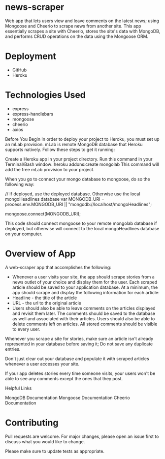 # news-scraper
Web app that lets users view and leave comments on the latest news; using Mongoose and Cheerio to scrape news from another site. This app essentially scrapes a site with Cheerio, stores the site's data with MongoDB, and performs CRUD operations on the data using the Mongoose ORM.

# Deployment
* GitHub
* Heroku

# Technologies Used
* express
* express-handlebars
* mongoose
* cheerio
* axios


Before You Begin
In order to deploy your project to Heroku, you must set up an mLab provision. mLab is remote MongoDB database that Heroku supports natively. Follow these steps to get it running:

Create a Heroku app in your project directory.
Run this command in your Terminal/Bash window:
heroku addons:create mongolab
This command will add the free mLab provision to your project.

When you go to connect your mongo database to mongoose, do so the following way:

// If deployed, use the deployed database. Otherwise use the local mongoHeadlines database
var MONGODB_URI = process.env.MONGODB_URI || "mongodb://localhost/mongoHeadlines";

mongoose.connect(MONGODB_URI);

This code should connect mongoose to your remote mongolab database if deployed, but otherwise will connect to the local mongoHeadlines database on your computer.


# Overview of App
A web-scraper app that accomplishes the following:
* Whenever a user visits your site, the app should scrape stories from a news outlet of your choice and display them for the user. Each scraped article should be saved to your application database. At a minimum, the app should scrape and display the following information for each article:
* Headline - the title of the article
* URL - the url to the original article
* Users should also be able to leave comments on the articles displayed and revisit them later. The comments should be saved to the database as well and associated with their articles. Users should also be able to delete comments left on articles. All stored comments should be visible to every user.


Whenever you scrape a site for stories, make sure an article isn't already represented in your database before saving it; Do not save any duplicate entries.

Don't just clear out your database and populate it with scraped articles whenever a user accesses your site.

If your app deletes stories every time someone visits, your users won't be able to see any comments except the ones that they post.

Helpful Links

MongoDB Documentation
Mongoose Documentation
Cheerio Documentation

# Contributing
Pull requests are welcome. For major changes, please open an issue first to discuss what you would like to change.

Please make sure to update tests as appropriate.
